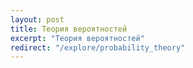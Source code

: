```yaml
---
layout: post
title: Теория вероятностей
excerpt: "Теория вероятностей"
redirect: "/explore/probability_theory"
---
```

